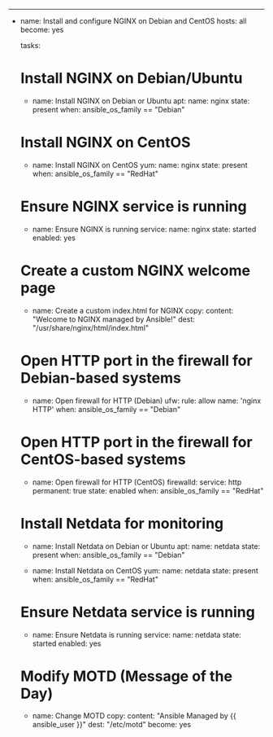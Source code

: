 ---
- name: Install and configure NGINX on Debian and CentOS
  hosts: all
  become: yes

  tasks:
    # Install NGINX on Debian/Ubuntu
    - name: Install NGINX on Debian or Ubuntu
      apt:
        name: nginx
        state: present
      when: ansible_os_family == "Debian"

    # Install NGINX on CentOS
    - name: Install NGINX on CentOS
      yum:
        name: nginx
        state: present
      when: ansible_os_family == "RedHat"

    # Ensure NGINX service is running
    - name: Ensure NGINX is running
      service:
        name: nginx
        state: started
        enabled: yes

    # Create a custom NGINX welcome page
    - name: Create a custom index.html for NGINX
      copy:
        content: "Welcome to NGINX managed by Ansible!"
        dest: "/usr/share/nginx/html/index.html"

    # Open HTTP port in the firewall for Debian-based systems
    - name: Open firewall for HTTP (Debian)
      ufw:
        rule: allow
        name: 'nginx HTTP'
      when: ansible_os_family == "Debian"

    # Open HTTP port in the firewall for CentOS-based systems
    - name: Open firewall for HTTP (CentOS)
      firewalld:
        service: http
        permanent: true
        state: enabled
      when: ansible_os_family == "RedHat"

    # Install Netdata for monitoring
    - name: Install Netdata on Debian or Ubuntu
      apt:
        name: netdata
        state: present
      when: ansible_os_family == "Debian"

    - name: Install Netdata on CentOS
      yum:
        name: netdata
        state: present
      when: ansible_os_family == "RedHat"

    # Ensure Netdata service is running
    - name: Ensure Netdata is running
      service:
        name: netdata
        state: started
        enabled: yes

    # Modify MOTD (Message of the Day)
    - name: Change MOTD
      copy:
        content: "Ansible Managed by {{ ansible_user }}"
        dest: "/etc/motd"
      become: yes
